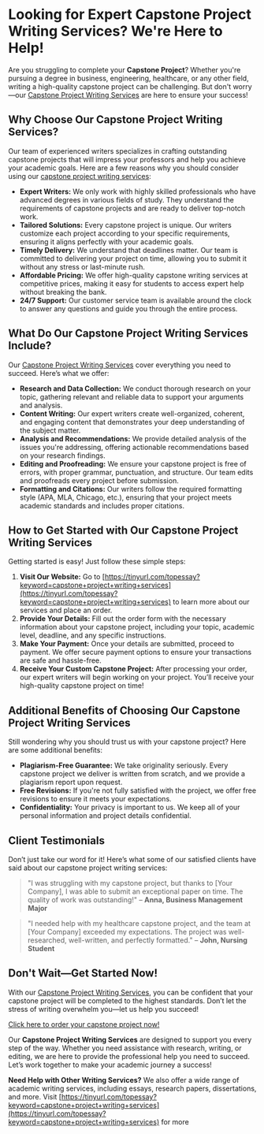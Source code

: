 # Looking for Expert Capstone Project Writing Services? We're Here to Help!

Are you struggling to complete your **Capstone Project**? Whether you're pursuing a degree in business, engineering, healthcare, or any other field, writing a high-quality capstone project can be challenging. But don't worry—our [Capstone Project Writing Services](https://tinyurl.com/topessay?keyword=capstone+project+writing+services) are here to ensure your success!

## Why Choose Our Capstone Project Writing Services?

Our team of experienced writers specializes in crafting outstanding capstone projects that will impress your professors and help you achieve your academic goals. Here are a few reasons why you should consider using our [capstone project writing services](https://tinyurl.com/topessay?keyword=capstone+project+writing+services):

- **Expert Writers:** We only work with highly skilled professionals who have advanced degrees in various fields of study. They understand the requirements of capstone projects and are ready to deliver top-notch work.
- **Tailored Solutions:** Every capstone project is unique. Our writers customize each project according to your specific requirements, ensuring it aligns perfectly with your academic goals.
- **Timely Delivery:** We understand that deadlines matter. Our team is committed to delivering your project on time, allowing you to submit it without any stress or last-minute rush.
- **Affordable Pricing:** We offer high-quality capstone writing services at competitive prices, making it easy for students to access expert help without breaking the bank.
- **24/7 Support:** Our customer service team is available around the clock to answer any questions and guide you through the entire process.

## What Do Our Capstone Project Writing Services Include?

Our [Capstone Project Writing Services](https://tinyurl.com/topessay?keyword=capstone+project+writing+services) cover everything you need to succeed. Here’s what we offer:

- **Research and Data Collection:** We conduct thorough research on your topic, gathering relevant and reliable data to support your arguments and analysis.
- **Content Writing:** Our expert writers create well-organized, coherent, and engaging content that demonstrates your deep understanding of the subject matter.
- **Analysis and Recommendations:** We provide detailed analysis of the issues you're addressing, offering actionable recommendations based on your research findings.
- **Editing and Proofreading:** We ensure your capstone project is free of errors, with proper grammar, punctuation, and structure. Our team edits and proofreads every project before submission.
- **Formatting and Citations:** Our writers follow the required formatting style (APA, MLA, Chicago, etc.), ensuring that your project meets academic standards and includes proper citations.

## How to Get Started with Our Capstone Project Writing Services

Getting started is easy! Just follow these simple steps:

1. **Visit Our Website:** Go to [https://tinyurl.com/topessay?keyword=capstone+project+writing+services](https://tinyurl.com/topessay?keyword=capstone+project+writing+services) to learn more about our services and place an order.
2. **Provide Your Details:** Fill out the order form with the necessary information about your capstone project, including your topic, academic level, deadline, and any specific instructions.
3. **Make Your Payment:** Once your details are submitted, proceed to payment. We offer secure payment options to ensure your transactions are safe and hassle-free.
4. **Receive Your Custom Capstone Project:** After processing your order, our expert writers will begin working on your project. You’ll receive your high-quality capstone project on time!

## Additional Benefits of Choosing Our Capstone Project Writing Services

Still wondering why you should trust us with your capstone project? Here are some additional benefits:

- **Plagiarism-Free Guarantee:** We take originality seriously. Every capstone project we deliver is written from scratch, and we provide a plagiarism report upon request.
- **Free Revisions:** If you're not fully satisfied with the project, we offer free revisions to ensure it meets your expectations.
- **Confidentiality:** Your privacy is important to us. We keep all of your personal information and project details confidential.

## Client Testimonials

Don’t just take our word for it! Here’s what some of our satisfied clients have said about our capstone project writing services:

> "I was struggling with my capstone project, but thanks to [Your Company], I was able to submit an exceptional paper on time. The quality of work was outstanding!" – **Anna, Business Management Major**

> "I needed help with my healthcare capstone project, and the team at [Your Company] exceeded my expectations. The project was well-researched, well-written, and perfectly formatted." – **John, Nursing Student**

## Don't Wait—Get Started Now!

With our [Capstone Project Writing Services](https://tinyurl.com/topessay?keyword=capstone+project+writing+services), you can be confident that your capstone project will be completed to the highest standards. Don’t let the stress of writing overwhelm you—let us help you succeed!

[Click here to order your capstone project now!](https://tinyurl.com/topessay?keyword=capstone+project+writing+services)

Our **Capstone Project Writing Services** are designed to support you every step of the way. Whether you need assistance with research, writing, or editing, we are here to provide the professional help you need to succeed. Let’s work together to make your academic journey a success!

**Need Help with Other Writing Services?** We also offer a wide range of academic writing services, including essays, research papers, dissertations, and more. Visit [https://tinyurl.com/topessay?keyword=capstone+project+writing+services](https://tinyurl.com/topessay?keyword=capstone+project+writing+services) for more
